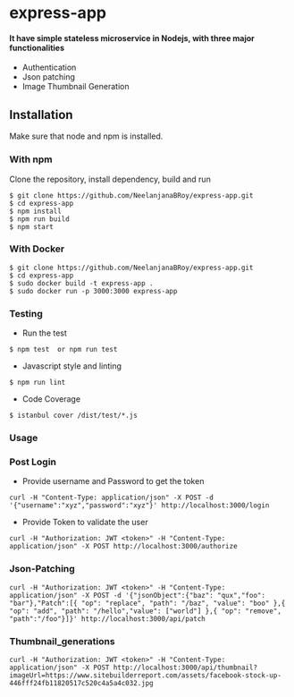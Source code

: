 # express-app
#### It have simple stateless microservice in Nodejs, with three major functionalities
+ Authentication
+ Json patching
+ Image Thumbnail Generation


## Installation

Make sure that node and npm is installed.
### With npm
Clone the repository, install dependency, build and run
```
$ git clone https://github.com/NeelanjanaBRoy/express-app.git
$ cd express-app
$ npm install
$ npm run build
$ npm start

```

### With Docker
```
$ git clone https://github.com/NeelanjanaBRoy/express-app.git
$ cd express-app
$ sudo docker build -t express-app .
$ sudo docker run -p 3000:3000 express-app

```

### Testing
* Run the test
```
$ npm test  or npm run test

```
* Javascript style and linting
```
$ npm run lint

```
* Code Coverage
```
$ istanbul cover /dist/test/*.js

```
### Usage
### Post Login

* Provide username and Password to get the token
```
curl -H "Content-Type: application/json" -X POST -d '{"username":"xyz","password":"xyz"}' http://localhost:3000/login

```
* Provide Token to validate the user
```
curl -H "Authorization: JWT <token>" -H "Content-Type: application/json" -X POST http://localhost:3000/authorize

```
### Json-Patching
```
curl -H "Authorization: JWT <token>" -H "Content-Type: application/json" -X POST -d '{"jsonObject":{"baz": "qux","foo": "bar"},"Patch":[{ "op": "replace", "path": "/baz", "value": "boo" },{ "op": "add", "path": "/hello","value": ["world"] },{ "op": "remove", "path":"/foo"}]}' http://localhost:3000/api/patch

```
### Thumbnail_generations
```
curl -H "Authorization: JWT <token>" -H "Content-Type: application/json" -X POST http://localhost:3000/api/thumbnail?imageUrl=https://www.sitebuilderreport.com/assets/facebook-stock-up-446fff24fb11820517c520c4a5a4c032.jpg

```
